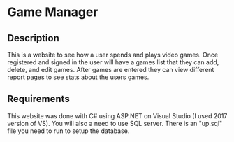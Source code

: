 # Game Manager

## Description

This is a website to see how a user spends and plays video games. Once registered and signed in the user will have a games list that they can add, delete, and edit games. After games are entered they can view different report pages to see stats about the users games.

## Requirements

This website was done with C# using ASP.NET on Visual Studio (I used 2017 version of VS). You will also a need to use SQL server. There is an "up.sql" file you need to run to setup the database.
